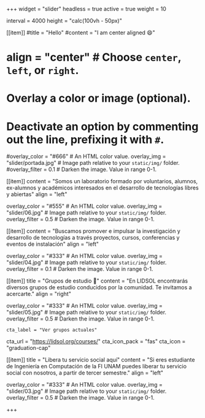 +++
widget = "slider"
headless = true
active = true
weight = 10

interval = 4000
height = "calc(100vh - 50px)"

[[item]]
#title = "Hello"
#content = "I am center aligned :smile:"
#  align = "center"  # Choose `center`, `left`, or `right`.

  # Overlay a color or image (optional).
  #   Deactivate an option by commenting out the line, prefixing it with `#`.
#overlay_color = "#666"  # An HTML color value.
  overlay_img = "slider/portada.jpg"  # Image path relative to your `static/img/` folder.
#overlay_filter = 0.1  # Darken the image. Value in range 0-1.

[[item]]
  content = "Somos un laboratorio formado por voluntarios, alumnos, ex-alumnos y académicos interesados en el desarrollo de tecnologías libres y abiertas"
  align = "left"

  overlay_color = "#555"  # An HTML color value.
  overlay_img = "slider/06.jpg"  # Image path relative to your `static/img/` folder.
  overlay_filter = 0.5  # Darken the image. Value in range 0-1.

[[item]]
  content = "Buscamos promover e impulsar la investigación y desarrollo de tecnologías a través proyectos, cursos, conferencias y eventos de instalación"
  align = "left"

  overlay_color = "#333"  # An HTML color value.
  overlay_img = "slider/04.jpg"  # Image path relative to your `static/img/` folder.
  overlay_filter = 0.1  # Darken the image. Value in range 0-1.

[[item]]
	title = "Grupos de estudio 🔬"
	content = "En LIDSOL encontrarás diversos grupos de estudio conducidos por la comunidad. Te invitamos a acercarte."
	align = "right"

  overlay_color = "#333"  # An HTML color value.
  overlay_img = "slider/05.jpg"  # Image path relative to your `static/img/` folder.
  overlay_filter = 0.5  # Darken the image. Value in range 0-1.

	cta_label = "Ver grupos actuales"
  cta_url = "https://lidsol.org/courses/"
  cta_icon_pack = "fas"
  cta_icon = "graduation-cap"

[[item]]
  title = "Libera tu servicio social aquí"
  content = "Si eres estudiante de Ingeniería en Computación de la FI UNAM puedes liberar tu servicio social con nosotros, a partir de tercer semestre."
  align = "left"

  overlay_color = "#333"  # An HTML color value.
  overlay_img = "slider/03.jpg"  # Image path relative to your `static/img/` folder.
  overlay_filter = 0.5  # Darken the image. Value in range 0-1.

+++
